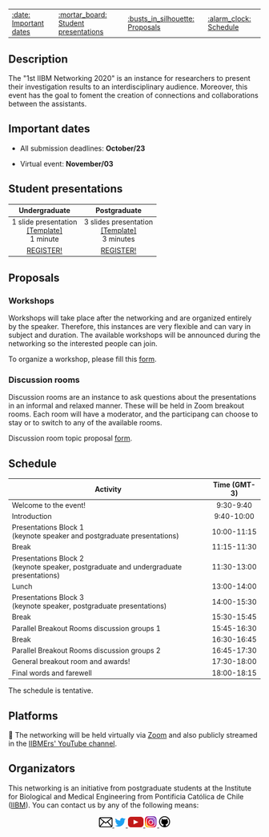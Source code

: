 <center>
<table>
<tr>
  <td><a href="#important-dates">:date: Important dates</a></td>
  <td><a href="#student-presentations">:mortar_board: Student presentations</a></td>
  <td><a href="#proposals">:busts_in_silhouette: Proposals</a></td>
  <td><a href="#schedule">:alarm_clock: Schedule</a></td>
</tr>
</table>
</center>

## Description

The "1st IIBM Networking 2020" is an instance for researchers to present their investigation results to an interdisciplinary audience. Moreover, this event has the goal to foment the creation of connections and collaborations between the assistants. 

## Important dates

 - All submission deadlines: **October/23**

 - Virtual event: **November/03**

## Student presentations

| Undergraduate  | Postgraduate |  
|:---:|:---:|
|1 slide presentation<br>[[Template]](https://github.com/IIBMErs/1st-IIBM-Networking-2020/blob/master/templates/Template%201%20page.pptx)<br> 1 minute|3 slides presentation<br>[[Template]](https://github.com/IIBMErs/1st-IIBM-Networking-2020/blob/master/templates/Template%203%20page.pptx)<br>3 minutes|
|[REGISTER!](https://docs.google.com/forms/d/e/1FAIpQLSdQiyXymsQbQ9u8FVLNob-Iz9Yd72xhXDHhAljhp5QQ1xj1Pw/viewform?usp=sf_link) | [REGISTER!](https://docs.google.com/forms/d/e/1FAIpQLSfkcXWRbVFJqf1Ha86PBapHeKbjdZ2pi5zQNIEn7n9eIRdgXQ/viewform?usp=sf_link)  | 

## Proposals
### Workshops
Workshops will take place after the networking and are organized entirely by the speaker. Therefore, this instances are very flexible and can vary in subject and duration. The available workshops will be announced during the networking so the interested people can join.

To organize a workshop, please fill this [form](https://docs.google.com/forms/d/e/1FAIpQLSdwE-EEdabz2bOLFyW4XRdaN6SfaduGyjFfPWKT8UmeJLoMKA/viewform?usp=sf_link).

### Discussion rooms
Discussion rooms are an instance to ask questions about the presentations in an informal and relaxed manner. These will be held in Zoom breakout rooms. Each room will have a moderator, and the participang can choose to stay or to switch to any of the available rooms. 

Discussion room topic proposal [form](https://docs.google.com/forms/d/e/1FAIpQLSdTSCjS7YmxSmdnOpQmdK1ITtFL1jdc9MRECXo1LQPaGOesng/viewform?usp=sf_link).

## Schedule

|**Activity**|Time (GMT-3)|
|---|:-----:|
|Welcome to the event!|9:30-9:40|
|Introduction|9:40-10:00|
|Presentations Block 1<br>(keynote speaker and postgraduate presentations)|10:00-11:15|
|Break|11:15-11:30|
|Presentations Block 2<br>(keynote speaker, postgraduate and undergraduate presentations)|11:30-13:00|
|Lunch|13:00-14:00|
|Presentations Block 3<br>(keynote speaker, postgraduate presentations)| 14:00-15:30|
|Break|15:30-15:45|
|Parallel Breakout Rooms discussion groups 1|15:45-16:30|
|Break|16:30-16:45|
|Parallel Breakout Rooms discussion groups 2|16:45-17:30|
|General breakout room and awards!|17:30-18:00|
|Final words and farewell|18:00-18:15|

The schedule is tentative.

## Platforms

:round_pushpin: The networking will be held virtually via [Zoom](https://zoom.us/) and also publicly streamed in the [IIBMErs' YouTube channel]().


## Organizators

This networking is an initiative from postgraduate students at the Institute for Biological and Medical Engineering from Pontificia Católica de Chile ([IIBM](https://ingenieriabiologicaymedica.uc.cl/en/)). You can contact us by any of the following means: 

<p align="center">
    <a href="mailto:networking.iibmers@gmail.com">
        <img src="https://github.com/IIBMErs/1st-IIBM-Networking-2020/blob/master/images/email.png?raw=true" width="27" >
    </a>
    <a href="https://twitter.com/IIBMErs_">
        <img src="https://github.com/IIBMErs/1st-IIBM-Networking-2020/blob/master/images/twitter.png?raw=true" width="23" />
    </a> 
    <a href="https://www.youtube.com/channel/UCkovYMRH5t05yrkC0AegO1A?view_as=subscriber">
        <img src="https://github.com/IIBMErs/1st-IIBM-Networking-2020/blob/master/images/youtube.png?raw=true" width="31" />
    </a>
    <a href="https://www.instagram.com/iibmers/?hl=en">
        <img src="https://github.com/IIBMErs/1st-IIBM-Networking-2020/blob/master/images/insta.png?raw=true" width="24" >
    </a>
    <a href="https://github.com/IIBMErs">
        <img src="https://github.com/IIBMErs/1st-IIBM-Networking-2020/blob/master/images/github.png?raw=true" width="22" >
    </a>
</p>
